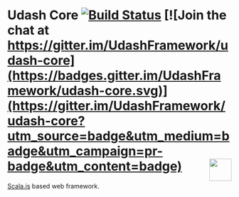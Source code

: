 # Udash Core [![Build Status](https://travis-ci.org/UdashFramework/udash-core.svg?branch=master)](https://travis-ci.org/UdashFramework/udash-core) [![Join the chat at https://gitter.im/UdashFramework/udash-core](https://badges.gitter.im/UdashFramework/udash-core.svg)](https://gitter.im/UdashFramework/udash-core?utm_source=badge&utm_medium=badge&utm_campaign=pr-badge&utm_content=badge) [<img align="right" height="50px" src="http://www.avsystem.com/avsystem_logo.png">](http://www.avsystem.com/)

[Scala.js](http://www.scala-js.org/) based web framework. 